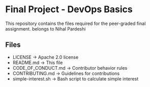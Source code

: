# Final Project - DevOps Basics

This repository contains the files required for the peer-graded final assignment.
belongs to Nihal Pardeshi

## Files
- LICENSE → Apache 2.0 license
- README.md → This file
- CODE_OF_CONDUCT.md → Contributor behavior rules
- CONTRIBUTING.md → Guidelines for contributions
- simple-interest.sh → Bash script to calculate simple interest
